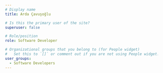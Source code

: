 ```yaml
---
# Display name
title: Arda Çavuşoğlu

# Is this the primary user of the site?
superuser: false

# Role/position
role: Software Developer

# Organizational groups that you belong to (for People widget)
#   Set this to `[]` or comment out if you are not using People widget.
user_groups:
  - Software Developers
---
```

